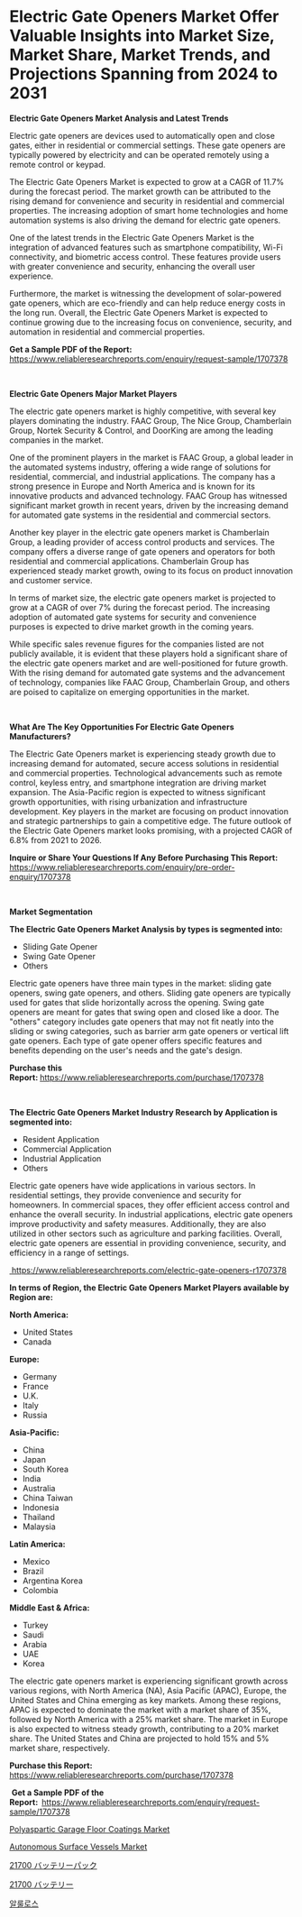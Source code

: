 <p><h1>Electric Gate Openers Market Offer Valuable Insights into Market Size, Market Share, Market Trends, and Projections Spanning from 2024 to 2031</h1></p><p><strong>Electric Gate Openers Market Analysis and Latest Trends</strong></p>
<p><p>Electric gate openers are devices used to automatically open and close gates, either in residential or commercial settings. These gate openers are typically powered by electricity and can be operated remotely using a remote control or keypad.</p><p>The Electric Gate Openers Market is expected to grow at a CAGR of 11.7% during the forecast period. The market growth can be attributed to the rising demand for convenience and security in residential and commercial properties. The increasing adoption of smart home technologies and home automation systems is also driving the demand for electric gate openers.</p><p>One of the latest trends in the Electric Gate Openers Market is the integration of advanced features such as smartphone compatibility, Wi-Fi connectivity, and biometric access control. These features provide users with greater convenience and security, enhancing the overall user experience.</p><p>Furthermore, the market is witnessing the development of solar-powered gate openers, which are eco-friendly and can help reduce energy costs in the long run. Overall, the Electric Gate Openers Market is expected to continue growing due to the increasing focus on convenience, security, and automation in residential and commercial properties.</p></p>
<p><strong>Get a Sample PDF of the Report:&nbsp;</strong> <a href="https://www.reliableresearchreports.com/enquiry/request-sample/1707378">https://www.reliableresearchreports.com/enquiry/request-sample/1707378</a></p>
<p>&nbsp;</p>
<p><strong>Electric Gate Openers Major Market Players</strong></p>
<p><p>The electric gate openers market is highly competitive, with several key players dominating the industry. FAAC Group, The Nice Group, Chamberlain Group, Nortek Security & Control, and DoorKing are among the leading companies in the market. </p><p>One of the prominent players in the market is FAAC Group, a global leader in the automated systems industry, offering a wide range of solutions for residential, commercial, and industrial applications. The company has a strong presence in Europe and North America and is known for its innovative products and advanced technology. FAAC Group has witnessed significant market growth in recent years, driven by the increasing demand for automated gate systems in the residential and commercial sectors.</p><p>Another key player in the electric gate openers market is Chamberlain Group, a leading provider of access control products and services. The company offers a diverse range of gate openers and operators for both residential and commercial applications. Chamberlain Group has experienced steady market growth, owing to its focus on product innovation and customer service. </p><p>In terms of market size, the electric gate openers market is projected to grow at a CAGR of over 7% during the forecast period. The increasing adoption of automated gate systems for security and convenience purposes is expected to drive market growth in the coming years. </p><p>While specific sales revenue figures for the companies listed are not publicly available, it is evident that these players hold a significant share of the electric gate openers market and are well-positioned for future growth. With the rising demand for automated gate systems and the advancement of technology, companies like FAAC Group, Chamberlain Group, and others are poised to capitalize on emerging opportunities in the market.</p></p>
<p>&nbsp;</p>
<p><strong>What Are The Key Opportunities For Electric Gate Openers Manufacturers?</strong></p>
<p><p>The Electric Gate Openers market is experiencing steady growth due to increasing demand for automated, secure access solutions in residential and commercial properties. Technological advancements such as remote control, keyless entry, and smartphone integration are driving market expansion. The Asia-Pacific region is expected to witness significant growth opportunities, with rising urbanization and infrastructure development. Key players in the market are focusing on product innovation and strategic partnerships to gain a competitive edge. The future outlook of the Electric Gate Openers market looks promising, with a projected CAGR of 6.8% from 2021 to 2026.</p></p>
<p><strong>Inquire or Share Your Questions If Any Before Purchasing This Report:</strong> <a href="https://www.reliableresearchreports.com/enquiry/pre-order-enquiry/1707378">https://www.reliableresearchreports.com/enquiry/pre-order-enquiry/1707378</a></p>
<p>&nbsp;</p>
<p><strong>Market Segmentation</strong></p>
<p><strong>The Electric Gate Openers Market Analysis by types is segmented into:</strong></p>
<p><ul><li>Sliding Gate Opener</li><li>Swing Gate Opener</li><li>Others</li></ul></p>
<p><p>Electric gate openers have three main types in the market: sliding gate openers, swing gate openers, and others. Sliding gate openers are typically used for gates that slide horizontally across the opening. Swing gate openers are meant for gates that swing open and closed like a door. The "others" category includes gate openers that may not fit neatly into the sliding or swing categories, such as barrier arm gate openers or vertical lift gate openers. Each type of gate opener offers specific features and benefits depending on the user's needs and the gate's design.</p></p>
<p><strong>Purchase this Report:&nbsp;</strong><a href="https://www.reliableresearchreports.com/purchase/1707378">https://www.reliableresearchreports.com/purchase/1707378</a></p>
<p>&nbsp;</p>
<p><strong>The Electric Gate Openers Market Industry Research by Application is segmented into:</strong></p>
<p><ul><li>Resident Application</li><li>Commercial Application</li><li>Industrial Application</li><li>Others</li></ul></p>
<p><p>Electric gate openers have wide applications in various sectors. In residential settings, they provide convenience and security for homeowners. In commercial spaces, they offer efficient access control and enhance the overall security. In industrial applications, electric gate openers improve productivity and safety measures. Additionally, they are also utilized in other sectors such as agriculture and parking facilities. Overall, electric gate openers are essential in providing convenience, security, and efficiency in a range of settings.</p></p>
<p><a href="https://www.reliableresearchreports.com/electric-gate-openers-r1707378">&nbsp;https://www.reliableresearchreports.com/electric-gate-openers-r1707378</a></p>
<p><strong>In terms of Region, the Electric Gate Openers Market Players available by Region are:</strong></p>
<p>
    <p> <strong> North America: </strong>
        <ul>
            <li>United States</li>
            <li>Canada</li>
        </ul>
        </p> 
    <p> <strong> Europe: </strong>
        <ul>
            <li>Germany</li>
            <li>France</li>
            <li>U.K.</li>
            <li>Italy</li>
            <li>Russia</li>
        </ul>
        </p> 
    <p> <strong> Asia-Pacific: </strong>
        <ul>
            <li>China</li>
            <li>Japan</li>
            <li>South Korea</li>
            <li>India</li>
            <li>Australia</li>
            <li>China Taiwan</li>
            <li>Indonesia</li>
            <li>Thailand</li>
            <li>Malaysia</li>
        </ul>
        </p> 
    <p> <strong> Latin America: </strong>
        <ul>
            <li>Mexico</li>
            <li>Brazil</li>
            <li>Argentina Korea</li>
            <li>Colombia</li>
        </ul>
        </p> 
    <p> <strong> Middle East & Africa: </strong>
        <ul>
            <li>Turkey</li>
            <li>Saudi</li>
            <li>Arabia</li>
            <li>UAE</li>
            <li>Korea</li>
        </ul>
    </p>
    </p>
<p><p>The electric gate openers market is experiencing significant growth across various regions, with North America (NA), Asia Pacific (APAC), Europe, the United States and China emerging as key markets. Among these regions, APAC is expected to dominate the market with a market share of 35%, followed by North America with a 25% market share. The market in Europe is also expected to witness steady growth, contributing to a 20% market share. The United States and China are projected to hold 15% and 5% market share, respectively.</p></p>
<p><strong>Purchase this Report: </strong><a href="https://www.reliableresearchreports.com/purchase/1707378">https://www.reliableresearchreports.com/purchase/1707378</a></p>
<p>&nbsp;<strong>Get a Sample PDF of the Report:&nbsp;&nbsp;</strong><a href="https://www.reliableresearchreports.com/enquiry/request-sample/1707378">https://www.reliableresearchreports.com/enquiry/request-sample/1707378</a></p>
<p><strong></strong></p>
<p><p><a href="https://issuu.com/reportprime-2/docs/polyaspartic-garage-floor-coatings-market-size-203">Polyaspartic Garage Floor Coatings Market</a></p><p><a href="https://github.com/elizabethdagraca/Market-Research-Report-List-3/blob/main/autonomous-surface-vessels-market.md">Autonomous Surface Vessels Market</a></p><p><a href="https://github.com/vtbvgl20191192/Market-Research-Report-List-1/blob/main/672108031673.md">21700 バッテリーパック</a></p><p><a href="https://github.com/avwofrml53535/Market-Research-Report-List-1/blob/main/740100931672.md">21700 バッテリー</a></p><p><a href="https://github.com/TrevorKruvalis5678/Market-Research-Report-List-1/blob/main/659258529075.md">알룰로스</a></p></p>